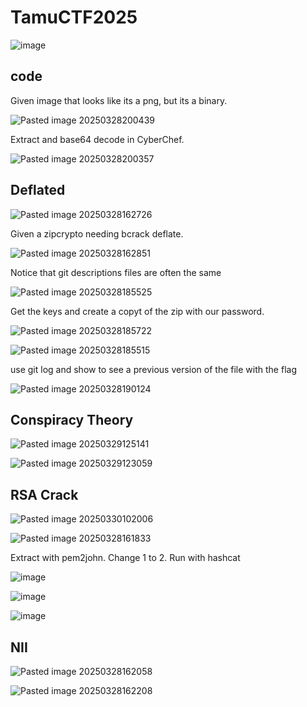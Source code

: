 # TamuCTF2025

![image](https://github.com/user-attachments/assets/4c5e7c69-7811-4b9d-9641-8ed99686ea34)


## code

Given image that looks like its a png, but its a binary.

![Pasted image 20250328200439](https://github.com/user-attachments/assets/ad9b9fa9-a3af-45b8-8eee-63bc407b9cd7)

Extract and base64 decode in CyberChef.

![Pasted image 20250328200357](https://github.com/user-attachments/assets/f6f9b7a5-d746-43da-a02d-d5dca32fa64b)


## Deflated


![Pasted image 20250328162726](https://github.com/user-attachments/assets/6d52b0f2-b858-4933-a404-9bf13542ee5a)

Given a zipcrypto needing bcrack deflate. 

![Pasted image 20250328162851](https://github.com/user-attachments/assets/7569efe2-3eb4-48a6-b196-e8017e1322ed)

Notice that git descriptions files are often the same

![Pasted image 20250328185525](https://github.com/user-attachments/assets/36b9e018-aa39-407d-b2e4-022bee23b5fb)

Get the keys and create a copyt of the zip with our password.

![Pasted image 20250328185722](https://github.com/user-attachments/assets/d96482f6-4bb3-467b-8918-e02a21ae5edf)


![Pasted image 20250328185515](https://github.com/user-attachments/assets/2a9fb8e3-c773-402b-a0f1-565266ec52ab)

use git log and show to see a previous version of the file with the flag

![Pasted image 20250328190124](https://github.com/user-attachments/assets/68ddb30d-370d-4522-b31a-f5857c626136)

## Conspiracy Theory



![Pasted image 20250329125141](https://github.com/user-attachments/assets/0641d960-c07a-41ba-be06-21988b5fc3d2)



![Pasted image 20250329123059](https://github.com/user-attachments/assets/419a81f6-a78f-4638-b5d1-c595ac8b4261)


## RSA Crack

![Pasted image 20250330102006](https://github.com/user-attachments/assets/aa4ed23c-ac6a-4ef5-876a-4cbb7b93b8ac)



![Pasted image 20250328161833](https://github.com/user-attachments/assets/7084f4f6-179a-434f-9e50-40be27445f71)

Extract with pem2john. Change 1 to 2. Run with hashcat

![image](https://github.com/user-attachments/assets/70d6f72e-956e-4f47-8204-ae08239b9473)


![image](https://github.com/user-attachments/assets/c98ee7a2-fce0-4760-8082-3dcfaa8c64a5)

![image](https://github.com/user-attachments/assets/b9479c84-8294-48a1-a0b9-3a6ec0480ee1)


## NII

![Pasted image 20250328162058](https://github.com/user-attachments/assets/206cafa0-2372-47ff-bb22-03cff4a79bcc)


![Pasted image 20250328162208](https://github.com/user-attachments/assets/aefacd19-58cf-4fcb-80fa-5719a1264196)







